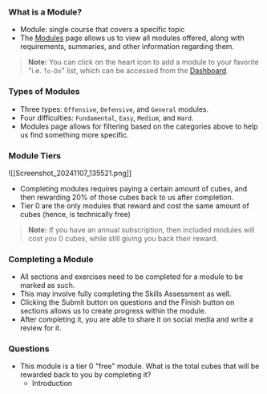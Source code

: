 ### What is a Module?
- Module: single course that covers a specific topic
- The [Modules](https://academy.hackthebox.com/modules) page allows us to view all modules offered, along with requirements, summaries, and other information regarding them.

> **Note:** You can click on the heart icon to add a module to your favorite "i.e. `To-Do`" list, which can be accessed from the [Dashboard](https://academy.hackthebox.com/dashboard).

### Types of Modules
- Three types: `Offensive`, `Defensive`, and `General` modules. 
- Four difficulties: `Fundamental`, `Easy`, `Medium`, and `Hard`.
- Modules page allows for filtering based on the categories above to help us find something more specific.

### Module Tiers
![[Screenshot_20241107_135521.png]]
- Completing modules requires paying a certain amount of cubes, and then rewarding 20% of those cubes back to us after completion.
- Tier 0 are the only modules that reward and cost the same amount of cubes (hence, is technically free)

> **Note:** If you have an annual subscription, then included modules will cost you 0 cubes, while still giving you back their reward.

### Completing a Module
- All sections and exercises need to be completed for a module to be marked as such.
- This may involve fully completing the Skills Assessment as well.
- Clicking the Submit button on questions and the Finish button on sections allows us to create progress within the module.
- After completing it, you are able to share it on social media and write a review for it.
### Questions
- This module is a tier 0 "free" module. What is the total cubes that will be rewarded back to you by completing it?
	- Introduction